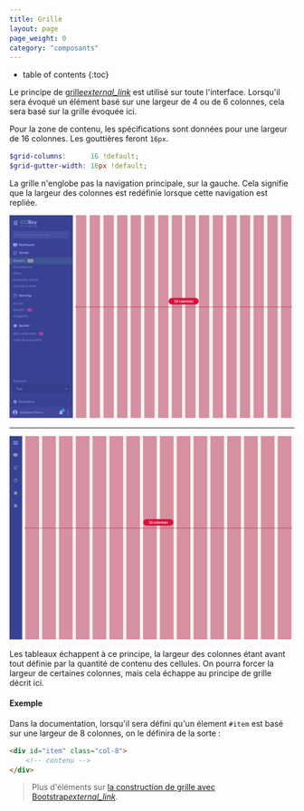 ```yaml
---
title: Grille
layout: page
page_weight: 0
category: "composants"
---
```

* table of contents
{:toc}

Le principe de [grille<i class="ico">external_link</i>](https://getbootstrap.com/docs/4.5/layout/grid/) est utilisé sur toute l'interface. Lorsqu'il sera évoqué un élément basé sur une largeur de 4 ou de 6 colonnes, cela sera basé sur la grille évoquée ici.

Pour la zone de contenu, les spécifications sont données pour une largeur de 16 colonnes. Les gouttières feront `16px`.

``` scss
$grid-columns:      16 !default;
$grid-gutter-width: 16px !default;
```

La grille n'englobe pas la navigation principale, sur la gauche. Cela signifie que la largeur des colonnes est redéfinie lorsque cette navigation est repliée.

![ecran](assets/images/ui.grille-1.png)

<hr/>

![ecran](assets/images/ui.grille-2.png)

Les tableaux échappent à ce principe, la largeur des colonnes étant avant tout définie par la quantité de contenu des cellules. On pourra forcer la largeur de certaines colonnes, mais cela échappe au principe de grille décrit ici.

#### Exemple ####

Dans la documentation, lorsqu'il sera défini qu'un élement `#item` est basé sur une largeur de 8 colonnes, on le définira de la sorte :

``` html
<div id="item" class="col-8">
    <!-- contenu -->
</div>
```

> Plus d'éléments sur [la construction de grille avec Bootstrap<i class="ico">external_link</i>](https://getbootstrap.com/docs/4.5/layout/grid/).
